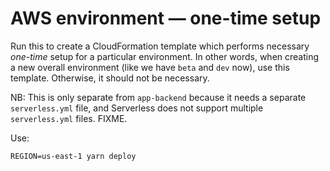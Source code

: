 # AWS environment — one-time setup

Run this to create a CloudFormation template which performs necessary _one-time_ setup for a particular environment. In other words, when creating a new overall environment (like we have `beta` and `dev` now), use this template. Otherwise, it should not be necessary.

NB: This is only separate from `app-backend` because it needs a separate `serverless.yml` file, and Serverless does not support multiple `serverless.yml` files. FIXME.

Use:
```
REGION=us-east-1 yarn deploy
```
